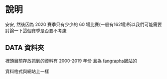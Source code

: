 # 說明

安安, 然後因為 2020 賽季只有少少的 60 場比賽(一般有162場)所以我們可能需要討論一下這個賽季是否要不考慮

## DATA 資料夾

裡頭目前存放抓到的資料有 2000-2019 年份 且為 [fangraphs網站](https://www.fangraphs.com/leaders.aspx?pos=all&stats=pit&lg=all&qual=0&type=0&season=2019&month=0&season1=2019&ind=0&team=0,ts&rost=0&age=14,58&filter=&players=0&startdate=&enddate=)的

資料格式與網站上一樣

## 
